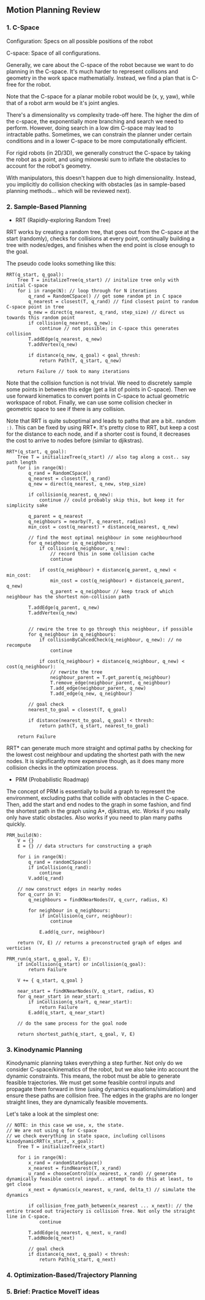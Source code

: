 ## Motion Planning Review

### 1. C-Space

Configuration: Specs on all possible positions of the robot

C-space: Space of all configurations.

Generally, we care about the C-space of the robot because we want to do planning in the C-space. It's much harder to represent collisons and geometry in the work space mathematially. Instead, we find a plan that is C-free for the robot.

Note that the C-space for a planar mobile robot would be (x, y, yaw), while that of a robot arm would be it's joint angles.

There's a dimensionality vs complexity trade-off here. The higher the dim of the c-space, the exponentially more branching and search we need to perform. However, doing search in a low dim C-space may lead to intractable paths. Sometimes, we can constrain the planner under certain conditions and in a lower C-space to be more computationally efficient. 

For rigid robots (in 2D/3D), we generally construct the C-space by taking the robot as a point, and using minowski sum to inflate the obstacles to account for the robot's geometry.

With manipulators, this doesn't happen due to high dimensionality. Instead, you implicitly do collision checking with obstacles (as in sample-based planning methods... which will be reviewed next).


### 2. Sample-Based Planning

- RRT (Rapidly-exploring Random Tree)

RRT works by creating a random tree, that goes out from the C-space at the start (randomly), checks for collisions at every point, continually building a tree with nodes/edges, and finishes when the end point is close enough to the goal.

The pseudo code looks something like this:

```
RRT(q_start, q_goal):
    Tree T = initalizeTree(q_start) // initalize tree only with initial C-space
    for i in range(N): // loop through for N iterations
        q_rand = RandomCSpace() // get some random pt in C space
        q_nearest = closest(T, q_rand) // find closest point to random C-space point in tree
        q_new = direct(q_nearest, q_rand, step_size) // direct us towards this random point
        if collision(q_nearest, q_new):
            continue // not possible; in C-space this generates collision
        T.addEdge(q_nearest, q_new)
        T.addVertex(q_new)

        if distance(q_new, q_goal) < goal_thresh:
            return Path(T, q_start, q_new)
    
    return Failure // took to many iterations
```

Note that the collision function is not trivial. We need to discretely sample some points in between this edge (get a list of points in C-space). Then we use forward kinematics to convert points in C-space to actual geometric workspace of robot. Finally, we can use some collision checker in geometric space to see if there is any collision.

Note that RRT is quite suboptimal and leads to paths that are a bit.. random `:)`. This can be fixed by using RRT*. It's pretty close to RRT, but keep a cost for the distance to each node, and if a shorter cost is found, it decreases the cost to arrive to nodes before (similar to djikstras).

```
RRT*(q_start, q_goal):
    Tree T = initializeTree(q_start) // also tag along a cost.. say path length
    for i in range(N):
        q_rand = RandomCSpace()
        q_nearest = closest(T, q_rand)
        q_new = direct(q_nearest, q_new, step_size)

        if collision(q_nearest, q_new):
            continue // could probably skip this, but keep it for simplicity sake

        q_parent = q_nearest
        q_neighbours = nearby(T, q_nearest, radius)
        min_cost = cost(q_nearest) + distance(q_nearest, q_new)

        // find the most optimal neighbour in some neighbourhood
        for q_neighbour in q_neighbours:
            if collision(q_neighbour, q_new):
                // record this in some collision cache
                continue

            if cost(q_neighbour) + distance(q_parent, q_new) < min_cost:
                min_cost = cost(q_neighbour) + distance(q_parent, q_new)
                q_parent = q_neighbour // keep track of which neighbour has the shortest non-collision path
        
        T.addEdge(q_parent, q_new)
        T.addVertex(q_new)


        // rewire the tree to go through this neighbour, if possible
        for q_neighbour in q_neighbours:
            if collisionByCahcedCheck(q_neighbour, q_new): // no recompute
                continue
            
            if cost(q_neighbour) + distance(q_neighbour, q_new) < cost(q_neighbour):
                // rewrite the tree
                neighbour_parent = T.get_parent(q_neighbour)
                T.remove_edge(neighbour_parent, q_neighbour)
                T.add_edge(neighbour_parent, q_new)
                T.add_edge(q_new, q_neighbour)
        
        // goal check
        nearest_to_goal = closest(T, q_goal)

        if distance(nearest_to_goal, q_goal) < thresh:
            return path(T, q_start, nearest_to_goal)
    
    return Failure
```

RRT* can generate much more straight and optimal paths by checking for the lowest cost neighbour and updating the shortest path with the new nodes. It is significantly more expensive though, as it does many more collision checks in the optimization process.

- PRM (Probabilistic Roadmap)

The concept of PRM is essentially to build a graph to represent the environment, excluding paths that collide with obstacles in the C-space. Then, add the start and end nodes to the graph in some fashion, and find the shortest path in the graph using A*, djikstras, etc. Works if you really only have static obstacles. Also works if you need to plan many paths quickly.

```
PRM_build(N):
    V = {}
    E = {} // data structurs for constructing a graph

    for i in range(N):
        q_rand = randomCSpace()
        if inCollision(q_rand):
            continue
        V.add(q_rand)

    // now construct edges in nearby nodes
    for q_curr in V: 
        q_neighbours = findKNearNodes(V, q_curr, radius, K)

        for neighbour in q_neighbours:
            if inCollision(q_curr, neighbour):
                continue
            
            E.add(q_curr, neighbour)
    
    return (V, E) // returns a preconstructed graph of edges and verticies

PRM_run(q_start, q_goal, V, E):
    if inCollision(q_start) or inCollision(q_goal):
        return Failure
    
    V += { q_start, q_goal }

    near_start = findKNearNodes(V, q_start, radius, K)
    for q_near_start in near_start:
        if inCollision(q_start, q_near_start):
            return Failure
        E.add(q_start, q_near_start)
    
    // do the same process for the goal node

    return shortest_path(q_start, q_goal, V, E)
```

### 3. Kinodynamic Planning

Kinodynamic planning takes everything a step further. Not only do  we consider C-space/kinematics of the robot, but we also take into account the dynamic constraints. This means, the robot must be able to generate feasible trajectories. We must get some feasible control inputs and propagate them forward in time (using dynamics equations/simulation) and ensure these paths are collision free. The edges in the graphs are no longer straight lines, they are dynamically feasible movements.

Let's take a look at the simplest one:

```
// NOTE: in this case we use, x, the state.
// We are not using q for C-space
// we check everything in state space, including collisons
kinodynamicRRT(x_start, x_goal):
    Tree T = initializeTree(x_start)

    for i in range(N):
        x_rand = randomStateSpace()
        x_nearest = findNearest(T, x_rand)
        u_rand = chooseControlU(x_nearest, x_rand) // generate dynamically feasible control input.. attempt to do this at least, to get close
        x_next = dynamics(x_nearest, u_rand, delta_t) // simulate the dynamics

        if collision_free_path_between(x_nearest ... x_next): // the entire traced out trajectory is collision free. Not only the straight line in C-space.
            continue
        
        T.addEdge(q_nearest, q_next, u_rand)
        T.addNode(q_next)

        // goal check
        if distance(q_next, q_goal) < thresh:
            return Path(q_start, q_next)
```

### 4. Optimization-Based/Trajectory Planning

### 5. Brief: Practice MoveIT ideas
